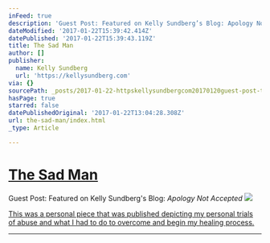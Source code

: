 ```yaml
---
inFeed: true
description: 'Guest Post: Featured on Kelly Sundberg’s Blog: Apology Not Accepted'
dateModified: '2017-01-22T15:39:42.414Z'
datePublished: '2017-01-22T15:39:43.119Z'
title: The Sad Man
author: []
publisher:
  name: Kelly Sundberg
  url: 'https://kellysundberg.com'
via: {}
sourcePath: _posts/2017-01-22-httpskellysundbergcom20170120guest-post-the-sad-man.md
hasPage: true
starred: false
datePublishedOriginal: '2017-01-22T13:04:28.308Z'
url: the-sad-man/index.html
_type: Article

---
```

# [The Sad Man][0]

Guest Post: Featured on Kelly Sundberg's Blog: _Apology Not Accepted_
![](https://s3-us-west-2.amazonaws.com/the-grid-img/p/4d0fcc24e3e318edda5643546e69565331479a1d.jpg)

[This was a personal piece that was published depicting my personal trials of abuse and what I had to do to overcome and begin my healing process.][1]

---



[0]: http://blog.spencerforhigher.com/the-sad-man "The Sad Man"
[1]: https://kellysundberg.com/2017/01/20/guest-post-the-sad-man/ "The Sad Man"